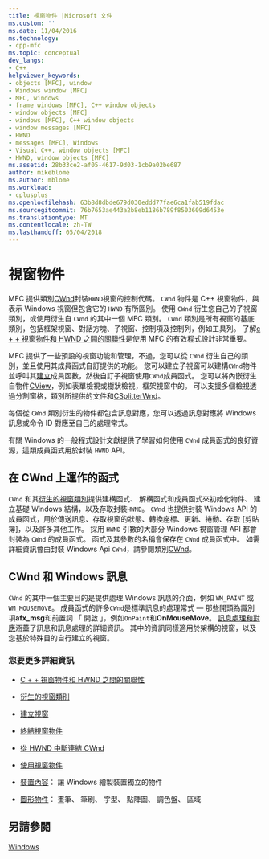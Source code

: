 ```yaml
---
title: 視窗物件 |Microsoft 文件
ms.custom: ''
ms.date: 11/04/2016
ms.technology:
- cpp-mfc
ms.topic: conceptual
dev_langs:
- C++
helpviewer_keywords:
- objects [MFC], window
- Windows window [MFC]
- MFC, windows
- frame windows [MFC], C++ window objects
- window objects [MFC]
- windows [MFC], C++ window objects
- window messages [MFC]
- HWND
- messages [MFC], Windows
- Visual C++, window objects [MFC]
- HWND, window objects [MFC]
ms.assetid: 28b33ce2-af05-4617-9d03-1cb9a02be687
author: mikeblome
ms.author: mblome
ms.workload:
- cplusplus
ms.openlocfilehash: 63b8d8dbde679d030eddd77fae6ca1fab519fdac
ms.sourcegitcommit: 76b7653ae443a2b8eb1186b789f8503609d6453e
ms.translationtype: MT
ms.contentlocale: zh-TW
ms.lasthandoff: 05/04/2018
---
```

# <a name="window-objects"></a>視窗物件
MFC 提供類別[CWnd](../mfc/reference/cwnd-class.md)封裝`HWND`視窗的控制代碼。 `CWnd` 物件是 C++ 視窗物件，與表示 Windows 視窗但包含它的 `HWND` 有所區別。 使用 `CWnd` 衍生您自己的子視窗類別，或使用衍生自 `CWnd` 的其中一個 MFC 類別。 `CWnd` 類別是所有視窗的基底類別，包括框架視窗、對話方塊、子視窗、控制項及控制列，例如工具列。 了解[c + + 視窗物件和 HWND 之間的關聯性](../mfc/relationship-between-a-cpp-window-object-and-an-hwnd.md)是使用 MFC 的有效程式設計非常重要。  
  
 MFC 提供了一些預設的視窗功能和管理，不過，您可以從 `CWnd` 衍生自己的類別，並且使用其成員函式自訂提供的功能。 您可以建立子視窗可以建構`CWnd`物件並呼叫其[建立](../mfc/reference/cwnd-class.md#create)成員函數，然後自訂子視窗使用`CWnd`成員函式。 您可以將內嵌衍生自物件[CView](../mfc/reference/cview-class.md)，例如表單檢視或樹狀檢視，框架視窗中的。 可以支援多個檢視透過分割窗格，類別所提供的文件和[CSplitterWnd](../mfc/reference/csplitterwnd-class.md)。  
  
 每個從 `CWnd` 類別衍生的物件都包含訊息對應，您可以透過訊息對應將 Windows 訊息或命令 ID 對應至自己的處理常式。  
  
 有關 Windows 的一般程式設計文獻提供了學習如何使用 `CWnd` 成員函式的良好資源，這類成員函式用於封裝 `HWND` API。  
  
## <a name="functions-for-operating-on-a-cwnd"></a>在 CWnd 上運作的函式  
 `CWnd` 和其[衍生的視窗類別](../mfc/derived-window-classes.md)提供建構函式、 解構函式和成員函式來初始化物件、 建立基礎 Windows 結構，以及存取封裝`HWND`。 `CWnd` 也提供封裝 Windows API 的成員函式，用於傳送訊息、存取視窗的狀態、轉換座標、更新、捲動、存取 [剪貼簿]，以及許多其他工作。 採用 `HWND` 引數的大部分 Windows 視窗管理 API 都會封裝為 `CWnd` 的成員函式。 函式及其參數的名稱會保存在 `CWnd` 成員函式中。 如需詳細資訊會由封裝 Windows Api `CWnd`，請參閱類別[CWnd](../mfc/reference/cwnd-class.md)。  
  
## <a name="cwnd-and-windows-messages"></a>CWnd 和 Windows 訊息  
 `CWnd` 的其中一個主要目的是提供處理 Windows 訊息的介面，例如 `WM_PAINT` 或 `WM_MOUSEMOVE`。 成員函式的許多`CWnd`是標準訊息的處理常式 — 那些開頭為識別項**afx_msg**和前置詞 「 開啟 」，例如`OnPaint`和**OnMouseMove**。 [訊息處理和對應](../mfc/message-handling-and-mapping.md)涵蓋了訊息和訊息處理的詳細資訊。 其中的資訊同樣適用於架構的視窗，以及您基於特殊目的自行建立的視窗。  
  
### <a name="what-do-you-want-to-know-more-about"></a>您要更多詳細資訊  
  
-   [C + + 視窗物件和 HWND 之間的關聯性](../mfc/relationship-between-a-cpp-window-object-and-an-hwnd.md)  
  
-   [衍生的視窗類別](../mfc/derived-window-classes.md)  
  
-   [建立視窗](../mfc/creating-windows.md)  
  
-   [終結視窗物件](../mfc/destroying-window-objects.md)  
  
-   [從 HWND 中斷連結 CWnd](../mfc/detaching-a-cwnd-from-its-hwnd.md)  
  
-   [使用視窗物件](../mfc/working-with-window-objects.md)  
  
-   [裝置內容](../mfc/device-contexts.md)： 讓 Windows 繪製裝置獨立的物件  
  
-   [圖形物件](../mfc/graphic-objects.md)： 畫筆、 筆刷、 字型、 點陣圖、 調色盤、 區域  
  
## <a name="see-also"></a>另請參閱  
 [Windows](../mfc/windows.md)

